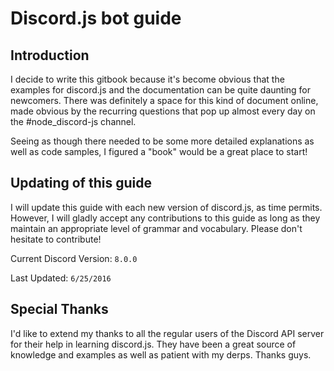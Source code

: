# Discord.js bot guide

## Introduction

I decide to write this gitbook because it's become obvious that the examples for discord.js and the documentation can be quite daunting for newcomers. There was definitely a space for this kind of document online, made obvious by the recurring questions that pop up almost every day on the #node_discord-js channel. 

Seeing as though there needed to be some more detailed explanations as well as code samples, I figured a "book" would be a great place to start!

## Updating of this guide

I will update this guide with each new version of discord.js, as time permits. However, I will gladly accept any contributions to this guide as long as they maintain an appropriate level of grammar and vocabulary. Please don't hesitate to contribute!

Current Discord Version: `8.0.0` 

Last Updated: `6/25/2016`

## Special Thanks

I'd like to extend my thanks to all the regular users of the Discord API server for their help in learning discord.js. They have been a great source of knowledge and examples as well as patient with my derps. Thanks guys.
